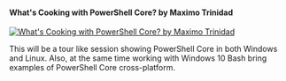 ﻿#### What's Cooking with PowerShell Core? by Maximo Trinidad

[![What's Cooking with PowerShell Core? by Maximo Trinidad](https://i1.ytimg.com/vi/838T2kTFbyQ/hqdefault.jpg "What's Cooking with PowerShell Core? by Maximo Trinidad")](https://www.youtube.com/watch?v=838T2kTFbyQ)

This will be a tour like session showing PowerShell Core in both Windows and Linux. Also, at the same time working with Windows 10 Bash bring examples of PowerShell Core cross-platform.


